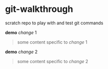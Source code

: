 # git-walkthrough
scratch repo to play with and test git commands

**demo** _change_ 1
> some content specific to _change_ 1

**demo** _change_ 2
> some content specific to _change_ 2
